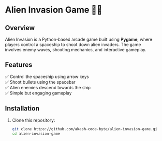 # Alien Invasion Game 🚀👾

## Overview
Alien Invasion is a Python-based arcade game built using **Pygame**, where players control a spaceship to shoot down alien invaders. The game involves enemy waves, shooting mechanics, and interactive gameplay.

## Features
✅ Control the spaceship using arrow keys  
✅ Shoot bullets using the spacebar  
✅ Alien enemies descend towards the ship  
✅ Simple but engaging gameplay  

## Installation
1. Clone this repository:  
   ```sh
   git clone https://github.com/akash-code-byte/alien-invasion-game.git
   cd alien-invasion-game
